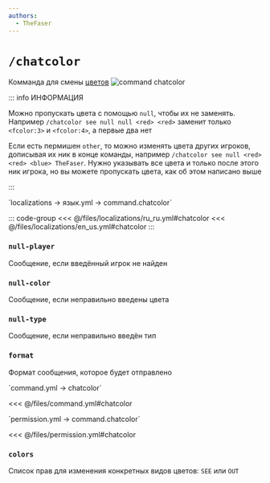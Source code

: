 ```yaml
---
authors:
  - TheFaser
---
```


# `/chatcolor`

Комманда для смены [цветов](/docs/message/format/fcolor/)
![command chatcolor](/commandchatcolor.png)

<!--@include: @/parts/fcolor.md--> 

::: info ИНФОРМАЦИЯ

Можно пропускать цвета с помощью `null`, чтобы их не заменять. Например `/chatcolor see null null <red> <red>` заменит только `<fcolor:3>` и `<fcolor:4>`, а первые два нет

Если есть пермишен `other`, то можно изменять цвета других игроков, дописывая их ник в конце команды, например `/chatcolor see null <red> <red> <blue> TheFaser`. Нужно указывать все цвета и только после этого ник игрока, но вы можете пропускать цвета, как об этом написано выше

:::

[//]: # (localization)
<!--@include: @/parts/words.md#localization--> 
<!--@include: @/parts/words.md#path--> `localizations → язык.yml → command.chatcolor`

<!--@include: @/parts/words.md#default--> 

::: code-group
<<< @/files/localizations/ru_ru.yml#chatcolor
<<< @/files/localizations/en_us.yml#chatcolor
:::

### `null-player`

Сообщение, если введённый игрок не найден

### `null-color`

Сообщение, если неправильно введены цвета

### `null-type`

Сообщение, если неправильно введён тип

### `format`

Формат сообщения, которое будет отправлено

[//]: # (command.yml)
<!--@include: @/parts/words.md#setting-->
<!--@include: @/parts/words.md#path--> `command.yml → chatcolor`

<!--@include: @/parts/words.md#default-->
<<< @/files/command.yml#chatcolor

<!--@include: @/parts/enable.md-->
<!--@include: @/parts/aliases.md-->
<!--@include: @/parts/destination.md-->
<!--@include: @/parts/cooldown.md-->
<!--@include: @/parts/sound.md-->

[//]: # (permission.yml)
<!--@include: @/parts/words.md#permission-->
<!--@include: @/parts/words.md#path--> `permission.yml → command.chatcolor`

<!--@include: @/parts/words.md#default-->
<<< @/files/permission.yml#chatcolor

<!--@include: @/parts/permission/permissionTier3.md-->
<!--@include: @/parts/permission/other.md-->
<!--@include: @/parts/permission/cooldown.md-->
<!--@include: @/parts/permission/sound.md-->

### `colors`

Список прав для изменения конкретных видов цветов: `SEE` или `OUT`